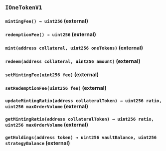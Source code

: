 ## `IOneTokenV1`






### `mintingFee() → uint256` (external)





### `redemptionFee() → uint256` (external)





### `mint(address collateral, uint256 oneTokens)` (external)





### `redeem(address collateral, uint256 amount)` (external)





### `setMintingFee(uint256 fee)` (external)





### `setRedemptionFee(uint256 fee)` (external)





### `updateMintingRatio(address collateralToken) → uint256 ratio, uint256 maxOrderVolume` (external)





### `getMintingRatio(address collateralToken) → uint256 ratio, uint256 maxOrderVolume` (external)





### `getHoldings(address token) → uint256 vaultBalance, uint256 strategyBalance` (external)






